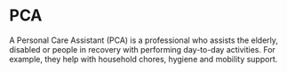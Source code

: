 # PCA
A Personal Care Assistant (PCA) is a professional who assists the elderly, disabled or people in recovery with performing day-to-day activities. For example, they help with household chores, hygiene and mobility support.
